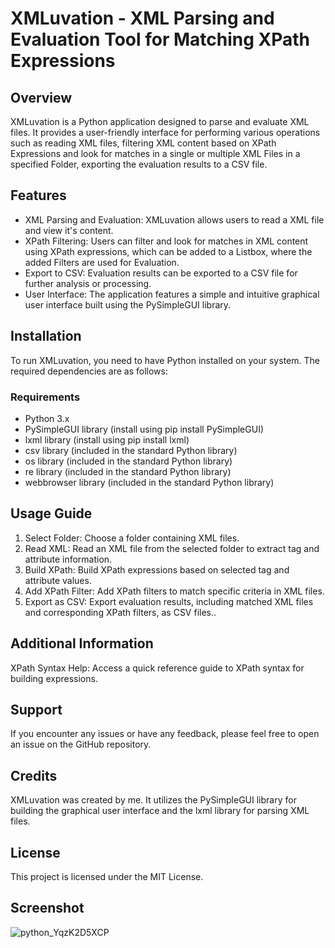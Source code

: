 # XMLuvation - XML Parsing and Evaluation Tool for Matching XPath Expressions

## Overview
XMLuvation is a Python application designed to parse and evaluate XML files. It provides a user-friendly interface for performing various operations such as reading XML files, filtering XML content based on XPath Expressions and look for matches in a single or multiple XML Files in a specified Folder, exporting the evaluation results to a CSV file.

## Features

* XML Parsing and Evaluation: XMLuvation allows users to read a XML file and view it's content.
* XPath Filtering: Users can filter and look for matches in XML content using XPath expressions, which can be added to a Listbox, where the added Filters are used for Evaluation.
* Export to CSV: Evaluation results can be exported to a CSV file for further analysis or processing.
* User Interface: The application features a simple and intuitive graphical user interface built using the PySimpleGUI library.

## Installation
To run XMLuvation, you need to have Python installed on your system. The required dependencies are as follows:

### Requirements

- Python 3.x
- PySimpleGUI library (install using pip install PySimpleGUI)
- lxml library (install using pip install lxml)
- csv library (included in the standard Python library)
- os library (included in the standard Python library)
- re library (included in the standard Python library)
- webbrowser library (included in the standard Python library)

## Usage Guide

1. Select Folder: Choose a folder containing XML files.
2. Read XML: Read an XML file from the selected folder to extract tag and attribute information.
3. Build XPath: Build XPath expressions based on selected tag and attribute values.
4. Add XPath Filter: Add XPath filters to match specific criteria in XML files.
5. Export as CSV: Export evaluation results, including matched XML files and corresponding XPath filters, as CSV files..

## Additional Information
XPath Syntax Help: Access a quick reference guide to XPath syntax for building expressions.

## Support
If you encounter any issues or have any feedback, please feel free to open an issue on the GitHub repository.

## Credits
XMLuvation was created by me. It utilizes the PySimpleGUI library for building the graphical user interface and the lxml library for parsing XML files.

## License
This project is licensed under the MIT License.

## Screenshot
![python_YqzK2D5XCP](https://github.com/zaricj/XMLuvation/assets/93329694/b8277436-6acc-40ad-a1d2-7da052ad1388)
